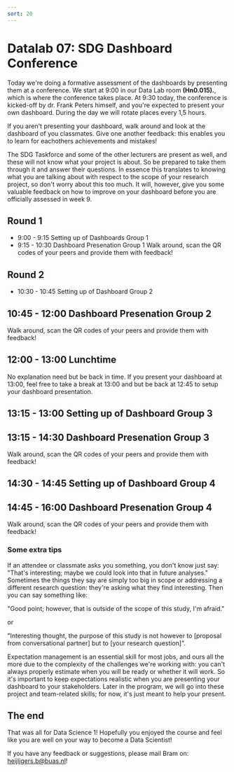 ```yaml
---
sort: 20
---
```


# Datalab 07: SDG Dashboard Conference

Today we're doing a formative assessment of the dashboards by presenting them at a conference. We start at 9:00 in our Data Lab room **(Hn0.015).**, which is where the conference takes place. At 9:30 today, the conference is kicked-off by dr. Frank Peters himself, and you're expected to present your own dashboard. During the day we will rotate places every 1,5 hours.


If you aren't presenting your dashboard, walk around and look at the dashboard of you classmates. Give one another feedback: this enables you to learn for eachothers achievements and mistakes!

The SDG Taskforce and some of the other lecturers are present as well, and these will not know what your project is about. So be prepared to take them through it and answer their questions. In essence this translates to knowing what you are talking about with respect to the scope of your research project, so don't worry about this too much. It will, however, give you some valuable feedback on how to improve on your dashboard before you are officially assessed in week 9.

## Round 1
- 9:00 - 9:15 Setting up of Dashboards Group 1
- 9:15 - 10:30 Dashboard Presenation Group 1
Walk around, scan the QR codes of your peers and provide them with feedback!

## Round 2
- 10:30 - 10:45 Setting up of Dashboard Group 2

## 10:45 - 12:00 Dashboard Presenation Group 2
Walk around, scan the QR codes of your peers and provide them with feedback!

## 12:00 - 13:00 Lunchtime
No explanation need but be back in time. If you present your dashboard at 13:00, feel free to take a break at 13:00 and but be back at 12:45 to setup your dashboard presentation.

## 13:15 - 13:00 Setting up of Dashboard Group 3

## 13:15 - 14:30 Dashboard Presenation Group 3
Walk around, scan the QR codes of your peers and provide them with feedback!

## 14:30 - 14:45 Setting up of Dashboard Group 4

## 14:45 - 16:00 Dashboard Presenation Group 4
Walk around, scan the QR codes of your peers and provide them with feedback!

### Some extra tips
If an attendee or classmate asks you something, you don't know just say: "That's interesting; maybe we could look into that in future analyses."
Sometimes the things they say are simply too big in scope or addressing a different research question: they're asking what they find interesting. Then you can say something like:

"Good point; however, that is outside of the scope of this study, I'm afraid."

or

"Interesting thought, the purpose of this study is not however to [proposal from conversational partner] but to [your research question]".


Expectation management is an essential skill for most jobs, and ours all the more due to the complexity of the challenges we're working with: you can't always properly estimate when you will be ready or whether it will work. So it's important to keep expectations realistic when you are presenting your dashboard to your stakeholders. Later in the program, we will go into these project and team-related skills; for now, it's just meant to help your present.


## The end
That was all for Data Science 1! Hopefully you enjoyed the course and feel like you are well on your way to become a Data Scientist!

If you have any feedback or suggestions, please mail Bram on: heijligers.b@buas.nl!
